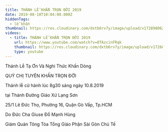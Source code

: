 ```yaml
---
title: THÁNH LỄ KHẤN TRỌN ĐỜI 2019
date: 2019-08-10T10:04:00.000Z
hiddenTags:
  - lễ khấn
thumbnail: https://res.cloudinary.com/dxtb6rv7y/image/upload/v1728980620/VINH_KHAN_2019_v0rw8u.png
videos:
  - title: THÁNH LỄ KHẤN TRỌN ĐỜI 2019
    url: https://www.youtube.com/watch?v=8TAzcinFRqk
    thumbnail: https://res.cloudinary.com/dxtb6rv7y/image/upload/v1726887932/khan_dong_2019_fzjehq.jpg
    type: youtube
---
```

Thánh Lễ Tạ Ơn Và Nghi Thức Khấn Dòng

QUÝ CHỊ TUYÊN KHẤN TRỌN ĐỜI

Thánh lễ cử hành lúc 8g30 sáng ngày 10.8.2019

tại Thánh Đường Giáo Xứ Lạng Sơn

25/1 Lê Đức Thọ, Phường 16, Quận Gò Vấp, Tp.HCM

Do Đức Cha Giuse Đỗ Mạnh Hùng

Giám Quản Tông Tòa Tổng Giáo Phận Sài Gòn Chủ Tế
